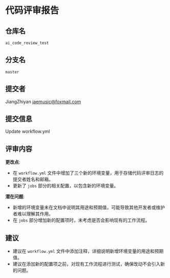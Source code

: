 # 代码评审报告

## 仓库名
`ai_code_review_test`

## 分支名
`master`

## 提交者
JiangZhiyan <jaemusic@foxmail.com>

## 提交信息
Update workflow.yml

## 评审内容

**更改点**:
- 在 `workflow.yml` 文件中增加了三个新的环境变量，用于存储代码评审日志的提交者姓名和邮箱。
- 更新了 `jobs` 部分的相关配置，以包含新的环境变量。

**潜在问题**:
- 新增的环境变量未在文档中说明其用途和预期值，可能导致其他开发者或维护者难以理解其作用。
- 在 `jobs` 部分增加新的配置项时，未考虑是否会影响现有的工作流程。

## 建议
- 建议在 `workflow.yml` 文件中添加注释，详细说明新增环境变量的用途和预期值。
- 建议在添加新的配置项之前，对现有工作流程进行测试，确保改动不会引入新的问题。
